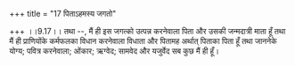 +++
title = "17 पिताऽहमस्य जगतो"

+++
।।9.17।। तथा --, मैं ही इस जगत्को उत्पन्न करनेवाला पिता और उसकी
जन्मदात्री माता हूँ तथा मैं ही प्राणियोंके कर्मफलका विधान करनेवाला
विधाता और पितामह अर्थात् पिताका पिता हूँ तथा जाननेके योग्य; पवित्र
करनेवाला; ओंकार; ऋग्वेद; सामवेद और यजुर्वेद सब कुछ मैं ही हूँ।
